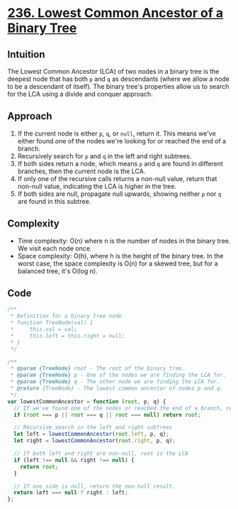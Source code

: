 # [236. Lowest Common Ancestor of a Binary Tree](https://leetcode.com/problems/lowest-common-ancestor-of-a-binary-tree/description/)

## Intuition

The Lowest Common Ancestor (LCA) of two nodes in a binary tree is the deepest node that has both `p` and `q` as descendants (where we allow a node to be a descendant of itself). The binary tree's properties allow us to search for the LCA using a divide and conquer approach.

## Approach

1. If the current node is either `p`, `q`, or `null`, return it. This means we've either found one of the nodes we're looking for or reached the end of a branch.
2. Recursively search for `p` and `q` in the left and right subtrees.
3. If both sides return a node, which means `p` and `q` are found in different branches, then the current node is the LCA.
4. If only one of the recursive calls returns a non-null value, return that non-null value, indicating the LCA is higher in the tree.
5. If both sides are null, propagate null upwards, showing neither `p` nor `q` are found in this subtree.

## Complexity

- Time complexity: O(n) where n is the number of nodes in the binary tree. We visit each node once.
- Space complexity: O(h), where h is the height of the binary tree. In the worst case, the space complexity is O(n) for a skewed tree, but for a balanced tree, it's O(log n).

## Code

```javascript
/**
 * Definition for a binary tree node.
 * function TreeNode(val) {
 *     this.val = val;
 *     this.left = this.right = null;
 * }
 */

/**
 * @param {TreeNode} root - The root of the binary tree.
 * @param {TreeNode} p - One of the nodes we are finding the LCA for.
 * @param {TreeNode} q - The other node we are finding the LCA for.
 * @return {TreeNode} - The lowest common ancestor of nodes p and q.
 */
var lowestCommonAncestor = function (root, p, q) {
  // If we've found one of the nodes or reached the end of a branch, return the node.
  if (root === p || root === q || root === null) return root;

  // Recursive search in the left and right subtrees
  let left = lowestCommonAncestor(root.left, p, q);
  let right = lowestCommonAncestor(root.right, p, q);

  // If both left and right are non-null, root is the LCA
  if (left !== null && right !== null) {
    return root;
  }

  // If one side is null, return the non-null result.
  return left === null ? right : left;
};
```
